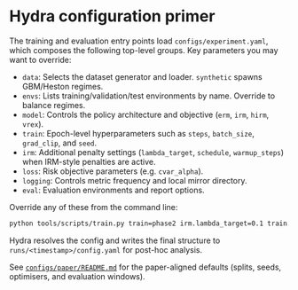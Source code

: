# Hydra configuration primer

The training and evaluation entry points load `configs/experiment.yaml`, which composes the
following top-level groups. Key parameters you may want to override:

- `data`: Selects the dataset generator and loader. `synthetic` spawns GBM/Heston regimes.
- `envs`: Lists training/validation/test environments by name. Override to balance regimes.
- `model`: Controls the policy architecture and objective (`erm`, `irm`, `hirm`, `vrex`).
- `train`: Epoch-level hyperparameters such as `steps`, `batch_size`, `grad_clip`, and `seed`.
- `irm`: Additional penalty settings (`lambda_target`, `schedule`, `warmup_steps`) when IRM-style
  penalties are active.
- `loss`: Risk objective parameters (e.g. `cvar_alpha`).
- `logging`: Controls metric frequency and local mirror directory.
- `eval`: Evaluation environments and report options.

Override any of these from the command line:

```bash
python tools/scripts/train.py train=phase2 irm.lambda_target=0.1 train.seed=7
```

Hydra resolves the config and writes the final structure to `runs/<timestamp>/config.yaml` for
post-hoc analysis.

See [`configs/paper/README.md`](configs/paper/README.md) for the paper-aligned defaults (splits, seeds, optimisers, and evaluation windows).
